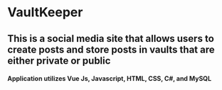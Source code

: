 # VaultKeeper

## This is a social media site that allows users to create posts and store posts in vaults that are either private or public

#### Application utilizes Vue Js, Javascript, HTML, CSS, C#, and MySQL
